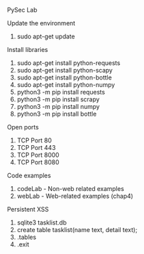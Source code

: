 PySec Lab



Update the environment
1. sudo apt-get update


Install libraries
1. sudo apt-get install python-requests
2. sudo apt-get install python-scapy
3. sudo apt-get install python-bottle
4. sudo apt-get install python-numpy
5. python3 -m pip install requests
6. python3 -m pip install scrapy
7. python3 -m pip install numpy
8. python3 -m pip install bottle
 

Open ports
1. TCP Port 80
2. TCP Port 443
2. TCP Port 8000
3. TCP Port 8080

 

Code examples
1. codeLab - Non-web related examples
2. webLab - Web-related examples (chap4)



Persistent XSS
1. sqlite3 tasklist.db
2. create table tasklist(name text, detail text);
3. .tables
4. .exit
 

